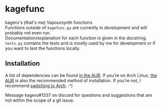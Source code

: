 # kagefunc
kageru's (that's me) Vapoursynth functions\
Functions outside of `kagefunc.py` are currently in development and will probably not even run.\
Documentation/explanation for each function is given in the docstring.\
`tests.py` contains the tests and is mostly used by me for development or if you want to test the functions locally.

## Installation
A list of dependencies can be found [in the AUR](https://aur.archlinux.org/packages/vapoursynth-plugin-kagefunc-git).
If you’re on Arch Linux, [the AUR](https://aur.archlinux.org/packages/vapoursynth-plugin-kagefunc-git) is also the recommended method of installation.
If you’re not, I recommend [switching to Arch](https://www.archlinux.org/download/). :^)
  
Message kageru#1337 on discord for questions and suggestions that are not within the scope of a git issue.
